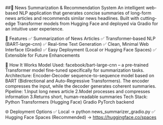 ##📰 News Summarization & Recommendation System
An intelligent web-based NLP application that generates concise summaries of long-form news articles and recommends similar news headlines. Built with cutting-edge Transformer models from Hugging Face and deployed via Gradio for an intuitive user experience.

🚀 Features
✅ Summarization of News Articles
✅ Transformer-based NLP (BART-large-cnn)
✅ Real-time Text Generation
✅ Clean, Minimal Web Interface (Gradio)
✅ Easy Deployment (Local or Hugging Face Spaces)
✅ Extensible for Future Enhancements

🎯 How It Works
Model Used:
  facebook/bart-large-cnn – a pre-trained Transformer model fine-tuned specifically for summarization tasks.
Architecture:
  Encoder-Decoder sequence-to-sequence model based on BART (Bidirectional and Auto-Regressive Transformers). 
  The encoder compresses the input, while the decoder generates coherent summaries.
Pipeline:
  1.Input long news article
  2.Model processes and compresses information
  3.Returns short, human-readable summaries
Tech Stack:
  Python
  Transformers (Hugging Face)
  Gradio
  PyTorch backend

🌐 Deployment Options
  ✅ Local → python news_summarizer_gradio.py
  ✅ Hugging Face Spaces (Recommended) → https://huggingface.co/spaces
